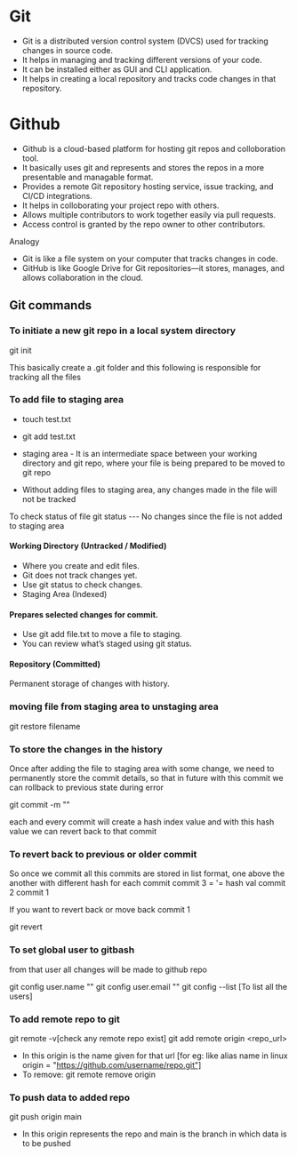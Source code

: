 # Git

- Git is a distributed version control system (DVCS) used for tracking changes in source code.
- It helps in managing and tracking different versions of your code.
- It can be installed either as GUI and CLI application.
- It helps in creating a local repository and tracks code changes in that repository.

# Github

- Github is a cloud-based platform for hosting git repos and colloboration tool.
- It basically uses git and represents and stores the repos in a more presentable and managable format.
- Provides a remote Git repository hosting service, issue tracking, and CI/CD integrations.
- It helps in colloborating your project repo with others.
- Allows multiple contributors to work together easily via pull requests.
- Access control is granted by the repo owner to other contributors.

Analogy
- Git is like a file system on your computer that tracks changes in code.
- GitHub is like Google Drive for Git repositories—it stores, manages, and allows collaboration in the cloud.

## Git commands

### To initiate a new git repo in a local system directory
git init

This basically create a .git folder and this following is responsible for tracking all the files 

### To add file to staging area 
- touch test.txt
- git add test.txt

- staging area - It is an intermediate space between your working directory and git repo, where your file is being prepared to be moved to git repo
- Without adding files to staging area, any changes made in the file will not be tracked

To check status of file
git status --- No changes since the file is not added to staging area

#### Working Directory (Untracked / Modified)
- Where you create and edit files.
- Git does not track changes yet.
- Use git status to check changes.
- Staging Area (Indexed)

#### Prepares selected changes for commit.
- Use git add file.txt to move a file to staging.
- You can review what’s staged using git status.

#### Repository (Committed)
Permanent storage of changes with history.

### moving file from staging area to unstaging area
git restore filename

### To store the changes in the history
Once after adding the file to staging area with some change, we need to permanently store the commit details, so that in future with this 
commit we can rollback to previous state during error

git commit -m "<commit-message>" 

each and every commit will create a hash index value and with this hash value we can revert back to that commit 

### To revert back to previous or older commit
So once we commit all this commits are stored in list format, one above the another with different hash for each commit 
commit 3 = '= hash val
commit 2
commit 1

If you want to revert back or move back commit 1

git revert <commit-id>

### To set global user to gitbash 
from that user all changes will be made to github repo

git config user.name ""
git config user.email ""
git config --list [To list all the users] 

### To add remote repo to git
git remote -v[check any remote repo exist]
git add remote origin <repo_url> 
- In this origin is the name given for that url [for eg: like alias name in linux origin = "https://github.com/username/repo.git"]
- To remove: git remote remove origin

### To push data to added repo
git push origin main

- In this origin represents the repo and main is the branch in which data is to be pushed




